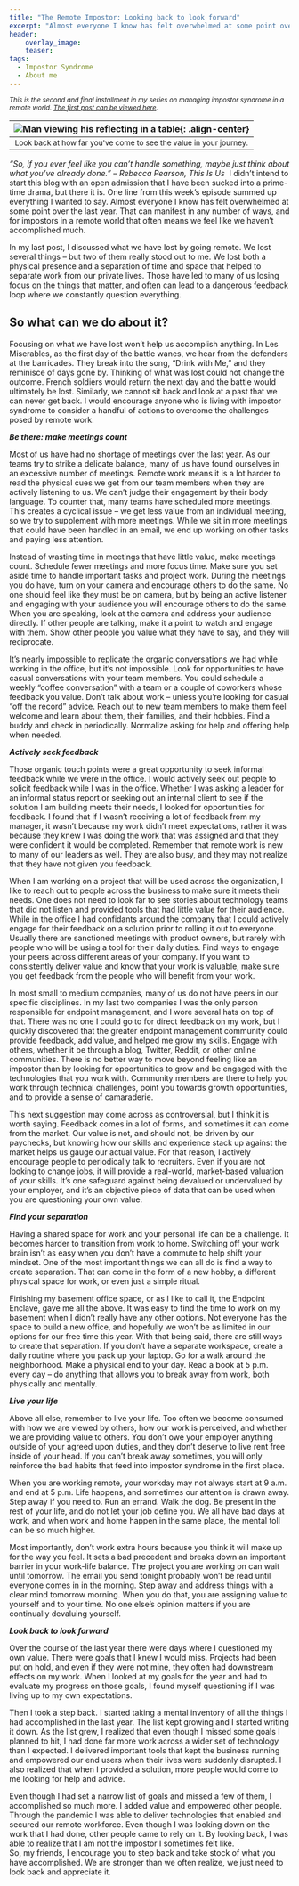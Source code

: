```yaml
---
title: "The Remote Impostor: Looking back to look forward"
excerpt: "Almost everyone I know has felt overwhelmed at some point over the last year. That can manifest in any number of ways, and for impostors in a remote world that often means we feel like we haven’t accomplished much."
header:
    overlay_image:
    teaser:
tags:
  - Impostor Syndrome
  - About me    
---
```


<small>_This is the second and final installment in my series on managing impostor syndrome in a remote world. [The first post can be viewed here](https://www.modernendpoint.com/managed/the-remote-impostor-what-have-we-lost)._</small>

| ![Man viewing his reflecting in a table](https://managedblog.github.io/managed/assets/images/legacy/oceanwatching.jpg){: .align-center} |
|:--:|
| <small>Look back at how far you've come to see the value in your journey.</small>|

_“So, if you ever feel like you can’t handle something, maybe just think about what you’ve already done.” – Rebecca Pearson, This Is Us_
​
I didn’t intend to start this blog with an open admission that I have been sucked into a prime-time drama, but there it is. One line from this week’s episode summed up everything I wanted to say. Almost everyone I know has felt overwhelmed at some point over the last year. That can manifest in any number of ways, and for impostors in a remote world that often means we feel like we haven’t accomplished much. 

In my last post, I discussed what we have lost by going remote. We lost several things – but two of them really stood out to me. We lost both a physical presence and a separation of time and space that helped to separate work from our private lives. Those have led to many of us losing focus on the things that matter, and often can lead to a dangerous feedback loop where we constantly question everything. 

So what can we do about it? 
----

Focusing on what we have lost won’t help us accomplish anything. In Les Miserables, as the first day of the battle wanes, we hear from the defenders at the barricades. They break into the song, “Drink with Me,” and they reminisce of days gone by. Thinking of what was lost could not change the outcome. French soldiers would return the next day and the battle would ultimately be lost. Similarly, we cannot sit back and look at a past that we can never get back. I would encourage anyone who is living with impostor syndrome to consider a handful of actions to overcome the challenges posed by remote work. 

__*Be there: make meetings count*__

Most of us have had no shortage of meetings over the last year. As our teams try to strike a delicate balance, many of us have found ourselves in an excessive number of meetings. Remote work means it is a lot harder to read the physical cues we get from our team members when they are actively listening to us. We can’t judge their engagement by their body language. To counter that, many teams have scheduled more meetings. This creates a cyclical issue – we get less value from an individual meeting, so we try to supplement with more meetings. While we sit in more meetings that could have been handled in an email, we end up working on other tasks and paying less attention.  

Instead of wasting time in meetings that have little value, make meetings count. Schedule fewer meetings and more focus time. Make sure you set aside time to handle important tasks and project work. During the meetings you do have, turn on your camera and encourage others to do the same. No one should feel like they must be on camera, but by being an active listener and engaging with your audience you will encourage others to do the same. When you are speaking, look at the camera and address your audience directly. If other people are talking, make it a point to watch and engage with them. Show other people you value what they have to say, and they will reciprocate. 

It’s nearly impossible to replicate the organic conversations we had while working in the office, but it’s not impossible. Look for opportunities to have casual conversations with your team members. You could schedule a weekly “coffee conversation” with a team or a couple of coworkers whose feedback you value. Don’t talk about work – unless you’re looking for casual “off the record” advice. Reach out to new team members to make them feel welcome and learn about them, their families, and their hobbies. Find a buddy and check in periodically. Normalize asking for help and offering help when needed. 

__*Actively seek feedback*__

Those organic touch points were a great opportunity to seek informal feedback while we were in the office. I would actively seek out people to solicit feedback while I was in the office. Whether I was asking a leader for an informal status report or seeking out an internal client to see if the solution I am building meets their needs, I looked for opportunities for feedback. I found that if I wasn’t receiving a lot of feedback from my manager, it wasn’t because my work didn’t meet expectations, rather it was because they knew I was doing the work that was assigned and that they were confident it would be completed. Remember that remote work is new to many of our leaders as well. They are also busy, and they may not realize that they have not given you feedback. 

When I am working on a project that will be used across the organization, I like to reach out to people across the business to make sure it meets their needs. One does not need to look far to see stories about technology teams that did not listen and provided tools that had little value for their audience. While in the office I had confidants around the company that I could actively engage for their feedback on a solution prior to rolling it out to everyone. Usually there are sanctioned meetings with product owners, but rarely with people who will be using a tool for their daily duties. Find ways to engage your peers across different areas of your company. If you want to consistently deliver value and know that your work is valuable, make sure you get feedback from the people who will benefit from your work.  

In most small to medium companies, many of us do not have peers in our specific disciplines. In my last two companies I was the only person responsible for endpoint management, and I wore several hats on top of that. There was no one I could go to for direct feedback on my work, but I quickly discovered that the greater endpoint management community could provide feedback, add value, and helped me grow my skills. Engage with others, whether it be through a blog, Twitter, Reddit, or other online communities. There is no better way to move beyond feeling like an impostor than by looking for opportunities to grow and be engaged with the technologies that you work with. Community members are there to help you work through technical challenges, point you towards growth opportunities, and to provide a sense of camaraderie. 

This next suggestion may come across as controversial, but I think it is worth saying. Feedback comes in a lot of forms, and sometimes it can come from the market. Our value is not, and should not, be driven by our paychecks, but knowing how our skills and experience stack up against the market helps us gauge our actual value. For that reason, I actively encourage people to periodically talk to recruiters. Even if you are not looking to change jobs, it will provide a real-world, market-based valuation of your skills. It’s one safeguard against being devalued or undervalued by your employer, and it’s an objective piece of data that can be used when you are questioning your own value. 

__*Find your separation*__

Having a shared space for work and your personal life can be a challenge. It becomes harder to transition from work to home. Switching off your work brain isn’t as easy when you don’t have a commute to help shift your mindset. One of the most important things we can all do is find a way to create separation. That can come in the form of a new hobby, a different physical space for work, or even just a simple ritual.  

Finishing my basement office space, or as I like to call it, the Endpoint Enclave, gave me all the above. It was easy to find the time to work on my basement when I didn’t really have any other options. Not everyone has the space to build a new office, and hopefully we won’t be as limited in our options for our free time this year. With that being said, there are still ways to create that separation. If you don’t have a separate workspace, create a daily routine where you pack up your laptop. Go for a walk around the neighborhood. Make a physical end to your day. Read a book at 5 p.m. every day – do anything that allows you to break away from work, both physically and mentally.  

__*Live your life*__

Above all else, remember to live your life. Too often we become consumed with how we are viewed by others, how our work is perceived, and whether we are providing value to others. You don’t owe your employer anything outside of your agreed upon duties, and they don’t deserve to live rent free inside of your head. If you can’t break away sometimes, you will only reinforce the bad habits that feed into impostor syndrome in the first place. 

When you are working remote, your workday may not always start at 9 a.m. and end at 5 p.m. Life happens, and sometimes our attention is drawn away. Step away if you need to. Run an errand. Walk the dog. Be present in the rest of your life, and do not let your job define you. We all have bad days at work, and when work and home happen in the same place, the mental toll can be so much higher.  

Most importantly, don’t work extra hours because you think it will make up for the way you feel. It sets a bad precedent and breaks down an important barrier in your work-life balance. The project you are working on can wait until tomorrow. The email you send tonight probably won’t be read until everyone comes in in the morning. Step away and address things with a clear mind tomorrow morning. When you do that, you are assigning value to yourself and to your time. No one else’s opinion matters if you are continually devaluing yourself. 


__*Look back to look forward*__

Over the course of the last year there were days where I questioned my own value. There were goals that I knew I would miss. Projects had been put on hold, and even if they were not mine, they often had downstream effects on my work. When I looked at my goals for the year and had to evaluate my progress on those goals, I found myself questioning if I was living up to my own expectations.  

Then I took a step back. I started taking a mental inventory of all the things I had accomplished in the last year. The list kept growing and I started writing it down. As the list grew, I realized that even though I missed some goals I planned to hit, I had done far more work across a wider set of technology than I expected. I delivered important tools that kept the business running and empowered our end users when their lives were suddenly disrupted. I also realized that when I provided a solution, more people would come to me looking for help and advice.  

Even though I had set a narrow list of goals and missed a few of them, I accomplished so much more. I added value and empowered other people. Through the pandemic I was able to deliver technologies that enabled and secured our remote workforce. Even though I was looking down on the work that I had done, other people came to rely on it. By looking back, I was able to realize that I am not the impostor I sometimes felt like.  
​
So, my friends, I encourage you to step back and take stock of what you have accomplished. We are stronger than we often realize, we just need to look back and appreciate it. 
